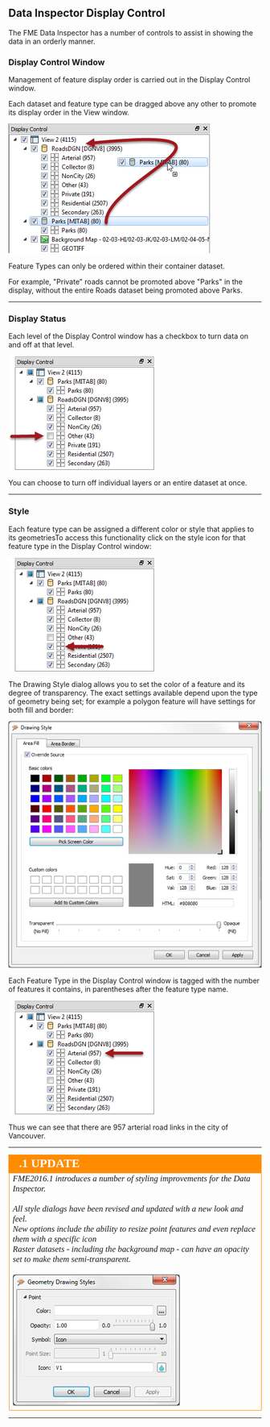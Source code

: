 ## Data Inspector Display Control ##

The FME Data Inspector has a number of controls to assist in showing the data in an orderly manner.

 
### Display Control Window ###
Management of feature display order is carried out in the Display Control window.

Each dataset and feature type can be dragged above any other to promote its display order in the View window.

![](./Images/Img1.36.DIDisplayControl.png)

Feature Types can only be ordered within their container dataset.

For example, "Private" roads cannot be promoted above "Parks" in the display, without the entire Roads dataset being promoted above Parks.

---

### Display Status ###
Each level of the Display Control window has a checkbox to turn data on and off at that level.

![](./Images/Img1.37.DIDisplayStatus.png)

You can choose to turn off individual layers or an entire dataset at once.

---

### Style ###

Each feature type can be assigned a different color or style that applies to its geometriesTo access this functionality click on the style icon for that feature type in the Display Control window:

![](./Images/Img1.38.DIStyle1.png)

The Drawing Style dialog allows you to set the color of a feature and its degree of transparency. The exact settings available depend upon the type of geometry being set; for example a polygon feature will have settings for both fill and border:

![](./Images/Img1.39.DIStyle2.png)

Each Feature Type in the Display Control window is tagged with the number of features it contains, in parentheses after the feature type name.
 

![](./Images/Img1.40.DINumFeatures.png)
 
Thus we can see that there are 957 arterial road links in the city of Vancouver.

---

<!--Updated Section--> 

<table style="border-spacing: 0px">
<tr>
<td style="vertical-align:middle;background-color:darkorange;border: 2px solid darkorange">
<i class="fa fa-bolt fa-lg fa-pull-left fa-fw" style="color:white;padding-right: 12px;vertical-align:text-top"></i>
<span style="color:white;font-size:x-large;font-weight: bold;font-family:serif">.1 UPDATE</span>
</td>
</tr>

<tr>
<td style="border: 1px solid darkorange">
<span style="font-family:serif; font-style:italic; font-size:larger">
FME2016.1 introduces a number of styling improvements for the Data Inspector.
<br><br>All style dialogs have been revised and updated with a new look and feel.
<br>New options include the ability to resize point features and even replace them with a specific icon
<br>Raster datasets - including the background map - can have an opacity set to make them semi-transparent.
<br><br><img src="./Images/Img1.70.Dot1.NewDIStyleDialog.png">
</span>
</td>
</tr>
</table>

---
 
